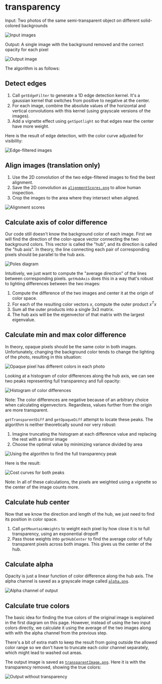 # transparency
Input: Two photos of the same semi-transparent object on different
solid-colored backgrounds

![Input images](readme_images/input.png)

Output: A single image with the background removed and the correct opacity for
each pixel

![Output image](readme_images/output.png)

The algorithm is as follows:

## Detect edges
1. Call `getEdgeFilter` to generate a 1D edge detection kernel. It's a
gaussian kernel that switches from positive to negative at the center.
1. For each image, combine the absolute values of the horizontal and vertical
convolutions with this kernel (using grayscale versions of the images).
1. Add a vignette effect using `getSpotlight` so that edges near the center
have more weight.

Here is the result of edge detection, with the color curve adjusted for
visibility:

![Edge-filtered images](readme_images/filtered.png)

## Align images (translation only)
1. Use the 2D convolution of the two edge-filtered images to find the best
alignment.
1. Save the 2D convolution as [`alignmentScores.png`](alignmentScores.png) to
allow human inspection.
1. Crop the images to the area where they intersect when aligned.

![Alignment scores](readme_images/alignmentScores.png)

## Calculate axis of color difference
Our code still doesn't know the background color of each image. First we will
find the direction of the color-space vector connecting the two background
colors. This vector is called the "hub", and its direction is called the "hub
axis". In theory, the line connecting each pair of corresponding pixels should
be parallel to the hub axis.

![Poles diagram](readme_images/poles.svg)

Intuitively, we just want to compute the "average direction" of the lines
between corresponding pixels. `getHubAxis` does this in a way that's robust to
lighting differences between the two images:
1. Compute the difference of the two images and center it at the origin of
color space.
1. For each of the resulting color vectors *x*, compute the outer product *x<sup>T</sup>x*
1. Sum all the outer products into a single 3x3 matrix.
1. The hub axis will be the eigenvector of that matrix with the largest
eigenvalue.

## Calculate min and max color difference
In theory, opaque pixels should be the same color in both images.
Unfortunately, changing the background color tends to change the lighting of
the photo, resulting in this situation:

![Opaque pixel has different colors in each photo](readme_images/opaqueDiff.svg)

Looking at a histogram of color differences along the hub axis, we can see two
peaks representing full transparency and full opacity:

![Histogram of color differences](readme_images/sortedBgDiff.png)

Note: The color differences are negative because of an arbitrary choice when
calculating eigenvectors. Regardless, values further from the origin are more
transparent.

`getTransparentDiff` and `getOpaqueDiff` attempt to locate these peaks. The
algorithm is neither theoretically sound nor very robust:

1. Imagine truncating the histogram at each difference value  and replacing the
rest with a mirror image
1. Choose the optimal value by minimizing variance divided by area

![Using the algorithm to find the full transparency peak](readme_images/transparentDiffAlgorithm.png)

Here is the result:

![Cost curves for both peaks](readme_images/costCurvesLabeled.png)

Note: In all of these calculations, the pixels are weighted using a vignette
so the center of the image counts more.

## Calculate hub center
Now that we know the direction and length of the hub, we just need to find its
position in color space.
1. Call `getMountainWeights` to weight each pixel by how close it is to full
transparency, using an exponential dropoff
1. Pass those weights into `getHubCenter` to find the average color of fully
transparent pixels across both images. This gives us the center of the hub.

## Calculate alpha
Opacity is just a linear function of color difference along the hub axis.
The alpha channel is saved as a grayscale image called
[`alpha.png`](alpha.png).

![Alpha channel of output](readme_images/alpha.png)

## Calculate true colors
The basic idea for finding the true colors of the original image is explained
in the first diagram on this page. However, instead of using the two input
colors directly, we calculate it using the average of the two images along with
with the alpha channel from the previous step.

There's a bit of extra math to keep the result from going outside the allowed
color range so we don't have to truncate each color channel separately, which
might lead to washed out areas.

The output image is saved as [`transparentImage.png`](transparentImage.png). Here it is with the transparency removed, showing the true colors:

![Output without transparency](readme_images/trueColors.png)
